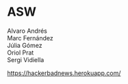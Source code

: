 # ASW

Alvaro Andrés  
Marc Fernández  
Júlia Gómez  
Oriol Prat  
Sergi Vidiella  

https://hackerbadnews.herokuapp.com/
